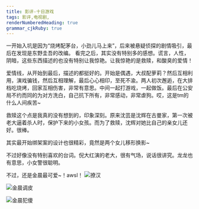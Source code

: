```yaml
---
title: 影评-十日游戏 
tags: 影评,电视剧,
renderNumberedHeading: true
grammar_cjkRuby: true
---
```


一开始入坑是因为“烧烤配茅台，小劲儿马上来”，后来被悬疑侦探的剧情吸引，最后在发现是东野圭吾的改编。
看完之后，其实没有特别多的感想。谎言，人性，阴暗，这些东西描述的也没有特别让我惊艳。让我惊艳的是救赎，和酸臭的爱情！

爱情线，从开始到最后，描述的都挺好的。开始是偶遇，大叔配萝莉？然后互相利用，演戏骗钱，然后互相理解，最后心心相印，至死不渝。两人初次邂逅，在大排档吃烧烤，回家互相伤害，非常有意思。中间一起打游戏，一起做饭。最后在公安局不约而同的为对方洗白，自己抗下所有，非常感动，非常虐狗。哎，这是tm的什么人间疾苦~

救赎这个点是我真的没有想到的，印象深刻。原来沈芸是沈辉在古曼家，第一次被老大逼着杀人时，保护下来的小女孩。而为了救赎，沈辉对她比自己的亲女儿还好。很棒。

其实最开始绑架案的设计也很精彩，竟然是两个女儿移形换影~


不过好像没有特别喜欢的台词。倪大红演的老大，很有气场，说话很讲究。龙龙也有意思，小女警很聪明。

不过，还是金晨最可爱~！awsl！
![撩汉](https://gitee.com/octan3/images_bed/raw/master/小书匠/2020-06-11_22-19-15.jpg)

![金晨调皮](https://gitee.com/octan3/images_bed/raw/master/小书匠/1591884880357.png)

![金晨犯傻](https://gitee.com/octan3/images_bed/raw/master/小书匠/2020-06-11_22-11-51.jpg)